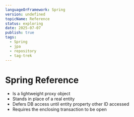 ```yaml
---
languageOrFramework: Spring
version: undefined
topicName: Reference
status: exploring
date: 2025-07-07
publish: true
tags:
  - Spring
  - jpa
  - repository
  - tag-trek
---
```

# Spring Reference
- Is a lightweight proxy object
- Stands in place of a real entity
- Defers DB access until entity property other ID accessed
- Requires the enclosing transaction to be open

